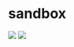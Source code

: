 # sandbox

<img src="https://img.shields.io/static/v1?style=for-the-badge&label=%40atls%2Fcode-service&message=0.0.16&color=000000">
<img src="https://img.shields.io/static/v1?style=for-the-badge&label=%40atls%2Fconfig-prettier&message=0.0.4&color=000000">
